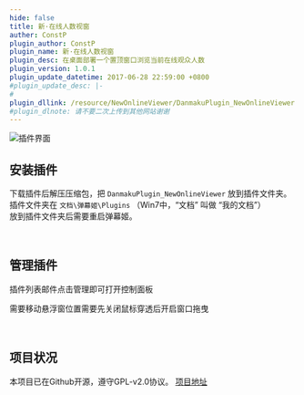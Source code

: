 ```yaml
---
hide: false
title: 新·在线人数视窗
auther: ConstP
plugin_author: ConstP
plugin_name: 新·在线人数视窗
plugin_desc: 在桌面部署一个置顶窗口浏览当前在线观众人数
plugin_version: 1.0.1
plugin_update_datetime: 2017-06-28 22:59:00 +0800
#plugin_update_desc: |-
#  
plugin_dllink: /resource/NewOnlineViewer/DanmakuPlugin_NewOnlineViewer.zip
#plugin_dlnote: 请不要二次上传到其他网站谢谢
---
```


<img class="shadow" src="https://www.danmuji.cn/resource/NewOnlineViewer/demo.jpg" alt="插件界面" />

## 安装插件

下载插件后解压压缩包，把 `DanmakuPlugin_NewOnlineViewer` 放到插件文件夹。  
插件文件夹在 `文档\弹幕姬\Plugins` （Win7中，“文档” 叫做 “我的文档”）  
放到插件文件夹后需要重启弹幕姬。

<br/>

## 管理插件
插件列表邮件点击管理即可打开控制面板

需要移动悬浮窗位置需要先关闭鼠标穿透后开启窗口拖曳

<br/>

## 项目状况
本项目已在Github开源，遵守GPL-v2.0协议。 [项目地址](https://github.com/xzso3/DanmakuPlugin_NewOnlineViewer)